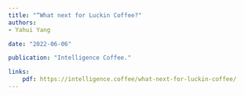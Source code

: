 ```yaml
---
title: "“What next for Luckin Coffee?"
authors:
- Yahui Yang

date: "2022-06-06"

publication: "Intelligence Coffee."

links:
    pdf: https://intelligence.coffee/what-next-for-luckin-coffee/
---
```

